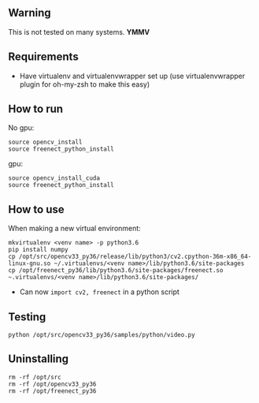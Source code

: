 ## Warning

This is not tested on many systems. __YMMV__


## Requirements

- Have virtualenv and virtualenvwrapper set up (use virtualenvwrapper plugin for oh-my-zsh to make this easy)


## How to run

No gpu:
```
source opencv_install
source freenect_python_install
```

gpu:
```
source opencv_install_cuda
source freenect_python_install
```


## How to use

When making a new virtual environment:
```
mkvirtualenv <venv name> -p python3.6
pip install numpy
cp /opt/src/opencv33_py36/release/lib/python3/cv2.cpython-36m-x86_64-linux-gnu.so ~/.virtualenvs/<venv name>/lib/python3.6/site-packages
cp /opt/freenect_py36/lib/python3.6/site-packages/freenect.so ~.virtualenvs/<venv name>/lib/python3.6/site-packages/
```
- Can now `import cv2, freenect` in a python script


## Testing

```
python /opt/src/opencv33_py36/samples/python/video.py
```



## Uninstalling

```
rm -rf /opt/src
rm -rf /opt/opencv33_py36
rm -rf /opt/freenect_py36
```
